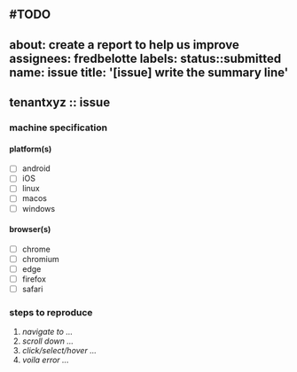 #TODO
---
about: create a report to help us improve
assignees: fredbelotte
labels: status::submitted
name: issue
title: '[issue] write the summary line'
---

## tenantxyz :: issue

### machine specification

#### platform(s)

- [ ] android
- [ ] iOS
- [ ] linux
- [ ] macos
- [ ] windows

#### browser(s)

- [ ] chrome
- [ ] chromium
- [ ] edge
- [ ] firefox
- [ ] safari

### steps to reproduce

1. _navigate to ..._
2. _scroll down ..._
3. _click/select/hover ..._
4. _voila error ..._
